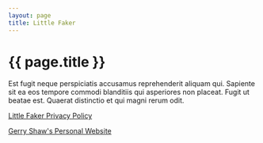 ```yaml
---
layout: page
title: Little Faker
---
```


# {{ page.title }}

Est fugit neque perspiciatis accusamus reprehenderit aliquam qui. Sapiente sit ea eos tempore commodi blanditiis qui asperiores non placeat. Fugit ut beatae est. Quaerat distinctio et qui magni rerum odit.

[Little Faker Privacy Policy](/littlefaker/privacy)

[Gerry Shaw's Personal Website](/)
